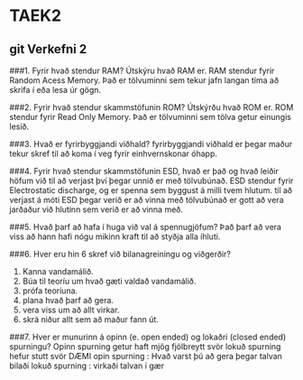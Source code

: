 # TAEK2
## git Verkefni 2
###1. Fyrir hvað stendur RAM? Útskýru hvað RAM er.
RAM stendur fyrir Random Acess Memory.
Það er tölvuminni sem tekur jafn langan tíma að skrifa í eða lesa úr gögn.

###2. Fyrir hvað stendur skammstöfunin ROM? Útskýrðu hvað ROM er.
ROM stendur fyrir Read Only Memory.
Það er tölvuminni sem tölva getur einungis lesið.

###3. Hvað er fyrirbyggjandi viðhald?
fyrirbyggjandi viðhald er þegar maður tekur skref til að koma í veg fyrir einhvernskonar óhapp.

###4. Fyrir hvað stendur skammstöfunin ESD, hvað er það og hvað leiðir höfum við til að verjast því þegar unnið er með tölvubúnað.
ESD stendur fyrir Electrostatic discharge, og er spenna sem byggust á milli tvem hlutum.
til að verjast á móti ESD þegar verið er að vinna með tölvubúnað er gott að vera jarðaður við hlutinn sem verið er að vinna með.

###5. Hvað þarf að hafa í huga við val á spennugjöfum?
Það þarf að vera viss að hann hafi nógu mikinn kraft til að styðja alla íhluti.

###6. Hver eru hin 6 skref við bilanagreiningu og viðgerðir?
1. Kanna vandamálið.
2. Búa til teoríu um hvað gæti valdað vandamálið.
3. prófa teoríuna.
4. plana hvað þarf að gera.
5. vera viss um að allt virkar.
6. skrá niður allt sem að maður fann út.

###7. Hver er munurinn á opinn (e. open ended) og lokaðri (closed ended) spurningu?
Opinn spurning getur haft mjög fjölbreytt svör
lokuð spurning hefur stutt svör
DÆMI
opin spurning : Hvað varst þú að gera þegar talvan bilaði
lokuð spurning : virkaði talvan í gær

